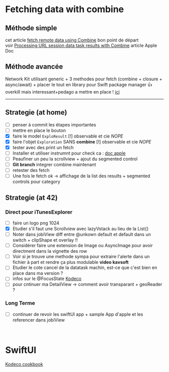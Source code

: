 # Fetching data with combine

## Méthode simple

cet article [fetch remote data using Combine](https://cedricbahirwe.hashnode.dev/fetch-remote-data-using-combine) bon point de départ  
voir [Processing URL session data task results with Combine](https://developer.apple.com/documentation/foundation/urlsession/processing_url_session_data_task_results_with_combine) article Apple Doc

## Méthode avancée

Network Kit utilisant generic + 3 methodes pour fetch (combine + closure + async/await) + placer le tout en library pour Swift package manager 👍 overkill mais interessant+pedago a mettre en place !
[ici](https://sabapathy7.medium.com/how-to-create-a-network-layer-for-your-ios-app-623f99161677)

---

## Strategie (at home)
 
- [ ] penser à commit les étapes importantes
- [ ] mettre en place le bouton
- [X] faire le model `ExploResult` [!] observable et cie *NOPE*
- [X] faire l'objet `Exploration` SANS **combine** [!] observable et cie *NOPE*
- [X] tester avec des print un fetch
- [ ] Installer et utiliser instrumnt pour check ca : [doc apple](https://developer.apple.com/documentation/foundation/url_loading_system/analyzing_http_traffic_with_instruments)
- [ ] Peaufiner un peu la scrollview + ajout du segmented control
- [ ] **Git branch** integrer combine maintenant
- [ ] retester des fetch
- [ ] Une fois le fetch ok -> affichage de la list des results + segmented controls pour category

## Strategie (at 42)

### **Direct pour iTunesExplorer**

- [ ] faire un logo png 1024
- [X] Etudier s'il faut une Scrollview avec lazyVstack au lieu de la List{} 
- [ ] Noter dans jobiView diff entre @unkown default et default dans un switch + clipShape et overlay !!
- [ ] Considérer faire une extension de Image ou AsyncImage pour avoir directment dans la vignette des row
- [ ] Voir si je trouve une methode sympa pour extraire l'alerte dans un fichier à part et rendre ça plus modulable **video kavsoft**
- [ ] Etudier le cote cancel de la datatask machin, est-ce que c'est bien en place dans ma version ?
- [ ] infos sur le @FocusState [Kodeco](https://www.kodeco.com/31569019-focus-management-in-swiftui-getting-started)
- [ ] pour cntinuer ma DetailView -> comment avoir transparant + geoReader ?

### **Long Terme**

- [ ] continuer de revoir les swiftUI app + sample App d'apple et les referencer dans jobiView

<br/>

# SwiftUI

[Kodeco cookbook](https://www.kodeco.com/books/swiftui-cookbook)
